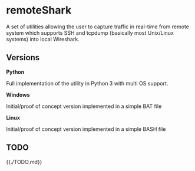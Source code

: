 # remoteShark
A set of utilities allowing the user to capture traffic in real-time from remote system which supports SSH and tcpdump (basically most Unix/Linux systems) into local Wireshark.

## Versions

**Python**

Full implementation of the utility in Python 3 with multi OS support.

**Windows**

Initial/proof of concept version implemented in a simple BAT file

**Linux**

Initial/proof of concept version implemented in a simple BASH file

## TODO

{{./TODO.md}}
